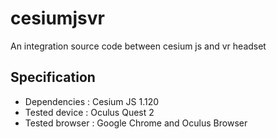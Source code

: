 # cesiumjsvr
An integration source code between cesium js and vr headset

## Specification
- Dependencies : Cesium JS 1.120
- Tested device : Oculus Quest 2
- Tested browser : Google Chrome and Oculus Browser
